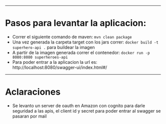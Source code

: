 ----------------------------
# Pasos para levantar la aplicacion:

- Correr el siguiente comando de maven: `mvn clean package `
- Una vez generada la carpeta target con los jars correr: `docker build -t superhero-api .` para buildear la imagen
- A partir de la imagen generada correr el contenedor: `docker run -p 8080:8080 superheroes-api`
- Para poder entrar a la aplicacion la url es: http://localhost:8080/swagger-ui/index.html#/
------------------------------------------

# Aclaraciones
- Se levanto un server de oauth en Amazon con cognito para darle seguridad a las apis, el client id y secret para 
poder entrar al swagger se pasaran por mail
